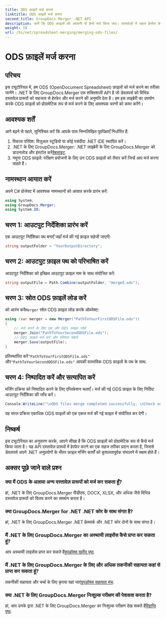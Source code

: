 ```yaml
---
title: ODS फ़ाइलें मर्ज करना
linktitle: ODS फ़ाइलें मर्ज करना
second_title: GroupDocs.Merger .NET API
description: जानें कि ODS फ़ाइलों को आसानी से कैसे मर्ज किया जाए। दस्तावेज़ों में सहज हेरफेर के लिए हमारे चरण-दर-चरण गाइड का पालन करें।
weight: 18
url: /hi/net/spreadsheet-merging/merging-ods-files/
---
```


# ODS फ़ाइलें मर्ज करना

## परिचय
इस ट्यूटोरियल में, हम ODS (OpenDocument Spreadsheet) फ़ाइलों को मर्ज करने का तरीका जानेंगे। .NET के लिए GroupDocs.Merger एक शक्तिशाली API है जो डेवलपर्स को विभिन्न दस्तावेज़ प्रारूपों को सहजता से हेरफेर और मर्ज करने की अनुमति देता है। हम इस लाइब्रेरी का उपयोग करके ODS फ़ाइलों को प्रोग्रामेटिक रूप से मर्ज करने के लिए आवश्यक चरणों को कवर करेंगे।
## आवश्यक शर्तें
आगे बढ़ने से पहले, सुनिश्चित करें कि आपके पास निम्नलिखित पूर्वापेक्षाएँ निर्धारित हैं:
1. विकास परिवेश: विज़ुअल स्टूडियो या कोई पसंदीदा .NET IDE स्थापित करें।
2.  .NET के लिए GroupDocs.Merger: .NET लाइब्रेरी के लिए GroupDocs.Merger को डाउनलोड और इंस्टॉल करें[वेबसाइट](https://releases.groupdocs.com/merger/net/).
3. नमूना ODS फ़ाइलें: परीक्षण प्रयोजनों के लिए उन ODS फ़ाइलों को तैयार करें जिन्हें आप मर्ज करना चाहते हैं।

## नामस्थान आयात करें
अपने C# प्रोजेक्ट में आवश्यक नामस्थानों को आयात करके प्रारंभ करें:
```csharp
using System; 
using GroupDocs.Merger;
using System.IO;
```
## चरण 1: आउटपुट निर्देशिका प्रारंभ करें
एक आउटपुट निर्देशिका पथ बनाएँ जहाँ मर्ज की गई फ़ाइल सहेजी जाएगी:
```csharp
string outputFolder = "YourOutputDirectory";
```
## चरण 2: आउटपुट फ़ाइल पथ को परिभाषित करें
आउटपुट निर्देशिका को इच्छित आउटपुट फ़ाइल नाम के साथ संयोजित करें:
```csharp
string outputFile = Path.Combine(outputFolder, "merged.ods");
```
## चरण 3: स्रोत ODS फ़ाइलें लोड करें
 को आरंभ करें`Merger` स्रोत ODS फ़ाइल लोड करके ऑब्जेक्ट:
```csharp
using (var merger = new Merger("PathToYourFirstODSFile.ods"))
{
    // मर्ज करने के लिए एक और ODS फ़ाइल जोड़ें
    merger.Join("PathToYourSecondODSFile.ods");
    // ODS फ़ाइलें मर्ज करें और परिणाम सहेजें
    merger.Save(outputFile);
}
```
 प्रतिस्थापित करें`"PathToYourFirstODSFile.ods"` और`"PathToYourSecondODSFile.ods"` आपकी वास्तविक ODS फ़ाइलों के पथ के साथ.
## चरण 4: निष्पादित करें और सत्यापित करें
मर्जिंग प्रक्रिया को निष्पादित करने के लिए एप्लिकेशन चलाएँ। मर्ज की गई ODS फ़ाइल के लिए निर्दिष्ट आउटपुट निर्देशिका की जाँच करें।
```csharp
Console.WriteLine("\nODS files merge completed successfully. \nCheck output in {0}", outputFolder);
```
यह सरल प्रक्रिया एकाधिक ODS फाइलों को एक एकल मर्ज की गई फाइल में संयोजित कर देगी।

## निष्कर्ष
इस ट्यूटोरियल का अनुसरण करके, आपने सीखा है कि ODS फ़ाइलों को प्रोग्रामेटिक रूप से कैसे मर्ज किया जाता है। यह API दस्तावेज़ प्रारूपों में हेरफेर करने का एक सहज तरीका प्रदान करता है, जिससे डेवलपर्स अपने .NET अनुप्रयोगों के भीतर फ़ाइल मर्जिंग कार्यों को कुशलतापूर्वक संभालने में सक्षम होते हैं।

## अक्सर पूछे जाने वाले प्रश्न
### क्या मैं ODS के अलावा अन्य दस्तावेज़ प्रारूपों को मर्ज कर सकता हूँ?
हां, .NET के लिए GroupDocs.Merger पीडीएफ, DOCX, XLSX, और अधिक जैसे विभिन्न दस्तावेज़ प्रारूपों को विलय करने का समर्थन करता है।
### क्या GroupDocs.Merger for .NET .NET कोर के साथ संगत है?
हां, .NET के लिए GroupDocs.Merger .NET फ्रेमवर्क और .NET कोर दोनों के साथ संगत है।
### मैं .NET के लिए GroupDocs.Merger का अस्थायी लाइसेंस कैसे प्राप्त कर सकता हूं?
 आप अस्थायी लाइसेंस प्राप्त कर सकते हैं[ग्रुपडॉक्स खरीद पृष्ठ](https://purchase.groupdocs.com/temporary-license/).
### मैं .NET के लिए GroupDocs.Merger के लिए और अधिक तकनीकी सहायता कहां से प्राप्त कर सकता हूं?
 तकनीकी सहायता और चर्चा के लिए कृपया यहां जाएं[ग्रुपडॉक्स सहायता मंच](https://forum.groupdocs.com/c/merger/32).
### क्या .NET के लिए GroupDocs.Merger निःशुल्क परीक्षण की पेशकश करता है?
 हां, आप उनके द्वारा .NET के लिए GroupDocs.Merger का निःशुल्क परीक्षण देख सकते हैं[विज्ञप्ति पृष्ठ](https://releases.groupdocs.com/).